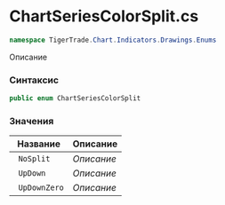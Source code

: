 
# ChartSeriesColorSplit.cs
```csharp
namespace TigerTrade.Chart.Indicators.Drawings.Enums
```



Описание

### Синтаксис
```csharp
public enum ChartSeriesColorSplit
```


### Значения
| Название | Описание |
| --- | --- |
| ` NoSplit` | *Описание* |
| ` UpDown` | *Описание* |
| ` UpDownZero` | *Описание* |



